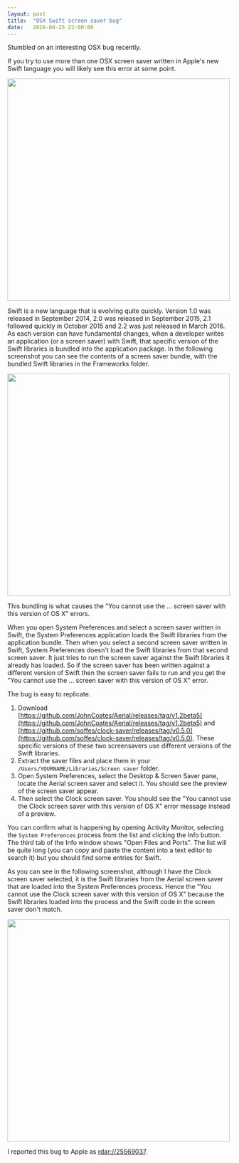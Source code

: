 ```yaml
---
layout: post
title:  "OSX Swift screen saver bug"
date:   2016-04-25 22:00:00
---
```


Stumbled on an interesting OSX bug recently.

If you try to use more than one OSX screen saver written in Apple's new Swift language you will likely see this error at some point.

<a class="image" href="{{site.baseurl}}/images/Swift screen saver bug - You cannot use the Aerial screen saver with this version of OS X.png" data-lightbox="image-1" data-title="Example of 'You cannot use the ... screen saver with this version of OS X' error">
<img src="{{site.baseurl}}/images/Swift screen saver bug - You cannot use the Aerial screen saver with this version of OS X.png" style="width:500px;" /></a>

Swift is a new language that is evolving quite quickly. Version 1.0 was released in September 2014, 2.0 was released in September 2015, 2.1 followed quickly in October 2015 and 2.2 was just released in March 2016. As each version can have fundamental changes, when a developer writes an application (or a screen saver) with Swift, that specific version of the Swift libraries is bundled into the application package. In the following screenshot you can see the contents of a screen saver bundle, with the bundled Swift libraries in the Frameworks folder.

<a class="image" href="{{site.baseurl}}/images/Swift screen saver bug - Libraries inside Aerial screen saver.png" data-lightbox="image-1" data-title="Example of the Swift libraries bundled within an OS X screen saver written in Swift">
<img src="{{site.baseurl}}/images/Swift screen saver bug - Libraries inside Aerial screen saver.png" style="width:500px;" /></a>

This bundling is what causes the "You cannot use the ... screen saver with this version of OS X" errors.

When you open System Preferences and select a screen saver written in Swift, the System Preferences application loads the Swift libraries from the application bundle. Then when you select a second screen saver written in Swift, System Preferences doesn't load the Swift libraries from that second screen saver. It just tries to run the screen saver against the Swift libraries it already has loaded. So if the screen saver has been written against a different version of Swift then the screen saver fails to run and you get the "You cannot use the ... screen saver with this version of OS X" error.

The bug is easy to replicate.

1. Download [https://github.com/JohnCoates/Aerial/releases/tag/v1.2beta5](https://github.com/JohnCoates/Aerial/releases/tag/v1.2beta5) and [https://github.com/soffes/clock-saver/releases/tag/v0.5.0](https://github.com/soffes/clock-saver/releases/tag/v0.5.0). These specific versions of these two screensavers use different versions of the Swift libraries.
2. Extract the saver files and place them in your `/Users/YOURNAME/Libraries/Screen saver` folder.
3. Open System Preferences, select the Desktop & Screen Saver pane, locate the Aerial screen saver and select it. You should see the preview of the screen saver appear.
4. Then select the Clock screen saver. You should see the "You cannot use the Clock screen saver with this version of OS X" error message instead of a preview.


You can confirm what is happening by opening Activity Monitor, selecting the `System Preferences` process from the list and clicking the Info button. The third tab of the Info window shows "Open Files and Ports". The list will be quite long (you can copy and paste the content into a text editor to search it) but you should find some entries for Swift.

As you can see in the following screenshot, although I have the Clock screen saver selected, it is the Swift libraries from the Aerial screen saver that are loaded into the System Preferences process. Hence the "You cannot use the Clock screen saver with this version of OS X" because the Swift libraries loaded into the process and the Swift code in the screen saver don't match.

<a class="image" href="{{site.baseurl}}/images/Swift screen saver bug - Swift libraries open in the System Preferences process.png" data-lightbox="image-1" data-title="Example of the wrong Swift libraries loaded into the System Preferences process">
<img src="{{site.baseurl}}/images/Swift screen saver bug - Swift libraries open in the System Preferences process.png" style="width:500px;" /></a>

I reported this bug to Apple as [rdar://25569037](rdar://25569037).